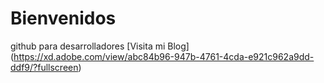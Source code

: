# Bienvenidos
github para desarrolladores
[Visita mi Blog] (https://xd.adobe.com/view/abc84b96-947b-4761-4cda-e921c962a9dd-ddf9/?fullscreen)
